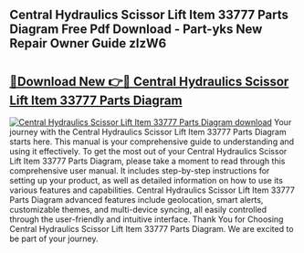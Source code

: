 ## Central Hydraulics Scissor Lift Item 33777 Parts Diagram Free Pdf Download - Part-yks New Repair Owner Guide zIzW6

# <h2><a href="http://dfmsv88.blite.top/?on=Central+Hydraulics+Scissor+Lift+Item+33777+Parts+Diagram">🔗Download New 👉🔴 Central Hydraulics Scissor Lift Item 33777 Parts Diagram</a></h2>

[![Central Hydraulics Scissor Lift Item 33777 Parts Diagram download](https://i.imgur.com/lujVjoI.png)](http://dfmsv88.blite.top/?on=Central+Hydraulics+Scissor+Lift+Item+33777+Parts+Diagram)
Your journey with the Central Hydraulics Scissor Lift Item 33777 Parts Diagram starts here. This manual is your comprehensive guide to understanding and using it effectively. To get the most out of your Central Hydraulics Scissor Lift Item 33777 Parts Diagram, please take a moment to read through this comprehensive user manual. It includes step-by-step instructions for setting up your product, as well as detailed information on how to use its various features and capabilities. Central Hydraulics Scissor Lift Item 33777 Parts Diagram advanced features include geolocation, smart alerts, customizable themes, and multi-device syncing, all easily controlled through the user-friendly and intuitive interface. Thank You for Choosing Central Hydraulics Scissor Lift Item 33777 Parts Diagram. We are excited to be part of your journey.
